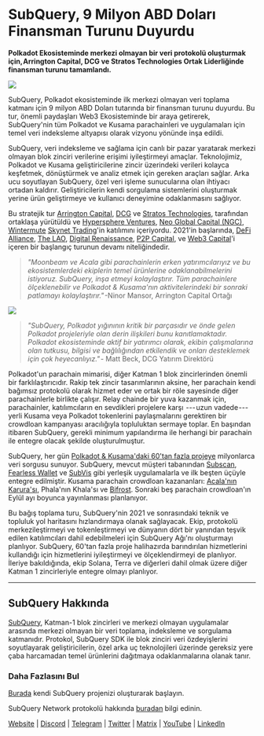 # SubQuery, 9 Milyon ABD Doları Finansman Turunu Duyurdu

**Polkadot Ekosisteminde merkezi olmayan bir veri protokolü oluşturmak için, Arrington Capital, DCG ve Stratos Technologies Ortak Liderliğinde finansman turunu tamamlandı.**

![](https://cdn-images-1.medium.com/max/1600/0*PR4oqrB9Am03VseR)

SubQuery, Polkadot ekosisteminde ilk merkezi olmayan veri toplama katmanı için 9 milyon ABD Doları tutarında bir finansman turunu duyurdu. Bu tur, önemli paydaşları Web3 Ekosisteminde bir araya getirerek, SubQuery'nin tüm Polkadot ve Kusama parachainleri ve uygulamaları için temel veri indeksleme altyapısı olarak vizyonu yönünde inşa edildi.

SubQuery, veri indeksleme ve sağlama için canlı bir pazar yaratarak merkezi olmayan blok zinciri verilerine erişimi iyileştirmeyi amaçlar. Teknolojimiz, Polkadot ve Kusama geliştiricilerine zincir üzerindeki verileri kolayca keşfetmek, dönüştürmek ve analiz etmek için gereken araçları sağlar. Arka ucu soyutlayan SubQuery, özel veri işleme sunucularına olan ihtiyacı ortadan kaldırır. Geliştiricilerin kendi sorgulama sistemlerini oluşturmak yerine ürün geliştirmeye ve kullanıcı deneyimine odaklanmasını sağlıyor.

Bu stratejik tur [Arrington Capital](https://arringtonxrpcapital.com/), [DCG](https://dcg.co/) ve [Stratos Technologies](https://www.stratoslp.com/), tarafından ortaklaşa yürütüldü ve [Hypersphere Ventures](https://hypersphere.ventures/), [Neo Global Capital (NGC)](http://ngc.fund/), [Wintermute](https://www.wintermute.com/) [Skynet Trading](http://skynettrading.com/)'in katılımını içeriyordu. 2021'in başlarında, [DeFi Alliance](https://defialliance.co/), [The LAO](https://www.thelao.io/), [Digital Renaissance](https://drf.ee/), [P2P Capital](https://www.p2pcap.com/), ve [Web3 Capital](https://web3.capital/)'i içeren bir başlangıç turunun devamı niteliğindedir.

> *"Moonbeam ve Acala gibi parachainlerin erken yatırımcılarıyız ve bu ekosistemlerdeki ekiplerin temel ürünlerine odaklanabilmelerini istiyoruz. SubQuery, inşa etmeyi kolaylaştırır. Tüm parachainlere ölçeklenebilir ve Polkadot & Kusama'nın aktivitelerindeki bir sonraki patlamayı kolaylaştırır."* -Ninor Mansor, Arrington Capital Ortağı

![](https://cdn-images-1.medium.com/max/1600/1*j4VHuY_BgjkYv_bQ6_DmcQ.gif)

> *"SubQuery, Polkadot yığınının kritik bir parçasıdır ve önde gelen Polkadot projeleriyle olan derin ilişkileri bunu kanıtlamaktadır. Polkadot ekosisteminde aktif bir yatırımcı olarak, ekibin çalışmalarına olan tutkusu, bilgisi ve bağlılığından etkilendik ve onları desteklemek için çok heyecanlıyız."* - Matt Beck, DCG Yatırım Direktörü

Polkadot'un parachain mimarisi, diğer Katman 1 blok zincirlerinden önemli bir farklılaştırıcıdır. Rakip tek zincir tasarımlarının aksine, her parachain kendi bağımsız protokolü olarak hizmet eder ve ortak bir röle sayesinde diğer parachainlerle birlikte çalışır. Relay chainde bir yuva kazanmak için, parachainler, katılımcıların en sevdikleri projelere karşı  --- uzun vadede ---  yerli Kusama veya Polkadot tokenlerini paylaşmalarını gerektiren bir crowdloan kampanyası aracılığıyla topluluktan sermaye toplar. En başından itibaren SubQuery, gerekli minimum yapılandırma ile herhangi bir parachain ile entegre olacak şekilde oluşturulmuştur.

SubQuery, her gün [Polkadot & Kusama'daki 60'tan fazla projeye](https://explorer.subquery.network/) milyonlarca veri sorgusu sunuyor. SubQuery, mevcut müşteri tabanından [Subscan](https://subquery.medium.com/subscans-multi-signature-tool-powered-by-subquery-926da3e4fc25), [Fearless Wallet](https://explorer.subquery.network/subquery/ef1rspb/fearless-wallet) ve [SubVis](https://subquery.medium.com/explore-kusama-auctions-with-subvis-io-and-subquery-522351538d17) gibi yerleşik uygulamalarla ve ilk beşten üçüyle entegre edilmiştir. Kusama parachain crowdloan kazananları: [Acala'nın Karura'sı](https://subquery.medium.com/karura-integrates-with-subquery-to-aggregate-and-serve-defi-data-to-kusama-builders-d34f0e722311), Phala'nın Khala'sı ve [Bifrost](https://subquery.medium.com/bifrost-chooses-subquery-to-provide-the-data-for-their-new-dapp-c8005ee54f38). Sonraki beş parachain crowdloan'ın Eylül ayı boyunca yayınlanması planlanıyor.

Bu bağış toplama turu, SubQuery'nin 2021 ve sonrasındaki teknik ve topluluk yol haritasını hızlandırmaya olanak sağlayacak. Ekip, protokolü merkezileştirmeyi ve tokenleştirmeyi ve dünyanın dört bir yanından teşvik edilen katılımcıları dahil edebilmeleri için SubQuery Ağı'nı oluşturmayı planlıyor. SubQuery, 60'tan fazla proje halihazırda barındırılan hizmetlerini kullandığı için hizmetlerini iyileştirmeyi ve ölçeklendirmeyi de planlıyor. İleriye bakıldığında, ekip Solana, Terra ve diğerleri dahil olmak üzere diğer Katman 1 zincirleriyle entegre olmayı planlıyor.

* * * * *

## SubQuery Hakkında

[SubQuery](https://subquery.network), Katman-1 blok zincirleri ve merkezi olmayan uygulamalar arasında merkezi olmayan bir veri toplama, indeksleme ve sorgulama katmanıdır. Protokol, SubQuery SDK ile blok zinciri veri özdeyişlerini soyutlayarak geliştiricilerin, özel arka uç teknolojileri üzerinde gereksiz yere çaba harcamadan temel ürünlerini dağıtmaya odaklanmalarına olanak tanır.

### Daha Fazlasını Bul

[Burada](https://doc.subquery.network/) kendi SubQuery projenizi oluşturarak başlayın.

SubQuery Network protokolü hakkında [buradan](https://static.subquery.network/whitepaper.pdf) bilgi edinin.

[Website](https://subquery.network/) | [Discord](https://discord.com/invite/78zg8aBSMG) | [Telegram](https://t.me/subquerynetwork) | [Twitter](https://twitter.com/subquerynetwork) | [Matrix](https://matrix.to/#/#subquery:matrix.org) | [YouTube](https://www.youtube.com/channel/UCi1a6NUUjegcLHDFLr7CqLw) | [LinkedIn](https://www.linkedin.com/company/subquery)